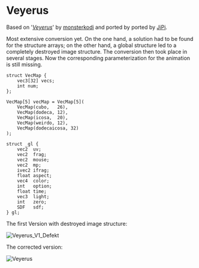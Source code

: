 Veyerus
==================

Based on '_[Veyerus](https://www.shadertoy.com/view/WltXDn)_' by [monsterkodi](https://www.shadertoy.com/user/monsterkodi) and ported by ported by [JiPi](../../Site/Profiles/JiPi.md).

Most extensive conversion yet. On the one hand, a solution had to be found for the structure arrays; on the other hand, a global structure led to a completely destroyed image structure. The conversion then took place in several stages. Now the corresponding parameterization for the animation is still missing.

```
struct VecMap {
    vec3[32] vecs;
    int num;
};

VecMap[5] vecMap = VecMap[5](
    VecMap(cubo,   26),
    VecMap(dodeca, 12),
    VecMap(icosa,  20),
    VecMap(weirdo, 12),
    VecMap(dodecaicosa, 32)
);
```

```
struct _gl {
    vec2  uv;
    vec2  frag;
    vec2  mouse;
    vec2  mp;
    ivec2 ifrag;
    float aspect;
    vec4  color;
    int   option;
    float time;
    vec3  light;
    int   zero;
    SDF   sdf;
} gl;
```
The first Version with destroyed image structure:

![Veyerus_V1_Defekt](https://user-images.githubusercontent.com/78935215/114778649-6966a080-9d75-11eb-8063-fbade8d27e77.gif)

The corrected version:

![Veyerus](https://user-images.githubusercontent.com/78935215/114778884-b77ba400-9d75-11eb-9137-be28f748260e.gif)
